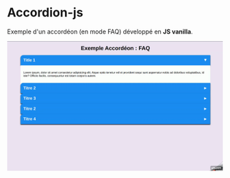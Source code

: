 # Accordion-js

Exemple d'un accordéon (en mode FAQ) développé en **JS vanilla**.

!['résultat'](./accordion.gif)
